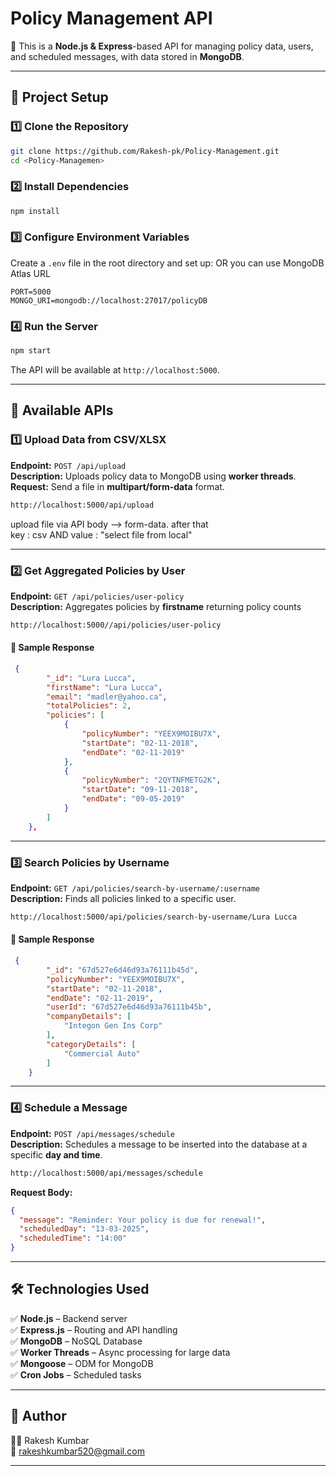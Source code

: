 # Policy Management API

🚀 This is a **Node.js & Express**-based API for managing policy data, users, and scheduled messages, with data stored in **MongoDB**.

---

## 📂 Project Setup

### 1️⃣ Clone the Repository
```sh
git clone https://github.com/Rakesh-pk/Policy-Management.git
cd <Policy-Managemen>
```

### 2️⃣ Install Dependencies
```sh
npm install
```

### 3️⃣ Configure Environment Variables
Create a `.env` file in the root directory and set up: OR you can use MongoDB Atlas URL
```env
PORT=5000
MONGO_URI=mongodb://localhost:27017/policyDB
```

### 4️⃣ Run the Server
```sh
npm start
```
The API will be available at `http://localhost:5000`.

---

## 📌 Available APIs

### 1️⃣ Upload Data from CSV/XLSX
**Endpoint:** `POST /api/upload`  
**Description:** Uploads policy data to MongoDB using **worker threads**.  
**Request:** Send a file in **multipart/form-data** format.
```sh
http://localhost:5000/api/upload
```

upload file via API body --> form-data. after that  
key : csv AND
value : "select file from local"

---

### 2️⃣ Get Aggregated Policies by User
**Endpoint:** `GET /api/policies/user-policy`  
**Description:** Aggregates policies by **firstname** returning policy counts
```sh
http://localhost:5000//api/policies/user-policy
```


#### 📌 Sample Response
```json
 {
        "_id": "Lura Lucca",
        "firstName": "Lura Lucca",
        "email": "madler@yahoo.ca",
        "totalPolicies": 2,
        "policies": [
            {
                "policyNumber": "YEEX9MOIBU7X",
                "startDate": "02-11-2018",
                "endDate": "02-11-2019"
            },
            {
                "policyNumber": "2QYTNFMETG2K",
                "startDate": "09-11-2018",
                "endDate": "09-05-2019"
            }
        ]
    },
```

---

### 3️⃣ Search Policies by Username
**Endpoint:** `GET /api/policies/search-by-username/:username`  
**Description:** Finds all policies linked to a specific user.

```sh
http://localhost:5000/api/policies/search-by-username/Lura Lucca
```

#### 📌 Sample Response
```json
 {
        "_id": "67d527e6d46d93a76111b45d",
        "policyNumber": "YEEX9MOIBU7X",
        "startDate": "02-11-2018",
        "endDate": "02-11-2019",
        "userId": "67d527e6d46d93a76111b45b",
        "companyDetails": [
            "Integon Gen Ins Corp"
        ],
        "categoryDetails": [
            "Commercial Auto"
        ]
    }
```

---

### 4️⃣ Schedule a Message
**Endpoint:** `POST /api/messages/schedule`  
**Description:** Schedules a message to be inserted into the database at a specific **day and time**.
```sh
http://localhost:5000/api/messages/schedule
```

**Request Body:**
```json
{
  "message": "Reminder: Your policy is due for renewal!",
  "scheduledDay": "13-03-2025",
  "scheduledTime": "14:00"
}
```

---

## 🛠 Technologies Used
✅ **Node.js** – Backend server  
✅ **Express.js** – Routing and API handling  
✅ **MongoDB** – NoSQL Database  
✅ **Worker Threads** – Async processing for large data  
✅ **Mongoose** – ODM for MongoDB  
✅ **Cron Jobs** – Scheduled tasks  

---

## 📌 Author
👨‍💻 Rakesh Kumbar  
📧 rakeshkumbar520@gmail.com

---


